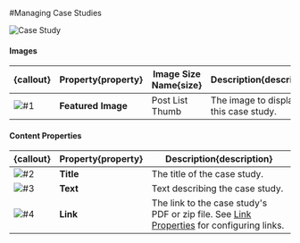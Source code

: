 #Managing Case Studies

![Case Study](images/case-study.jpg)

#### Images
{callout} | Property{property} | Image Size Name{size} | Description{description} 
----------|--------------------|-----------------------|--------------------------
![#1](images/icon-callout-1.png)|**Featured Image**|Post List Thumb|The image to display for this case study.

#### Content Properties
{callout} | Property{property} | Description{description}
----------|--------------------|-------------------------
![#2](images/icon-callout-2.png)|**Title**|The title of the case study.
![#3](images/icon-callout-3.png)|**Text**|Text describing the case study.
![#4](images/icon-callout-4.png)|**Link**|The link to the case study's PDF or zip file.  See [Link Properties](pages/content-blocks/link.md) for configuring links.
